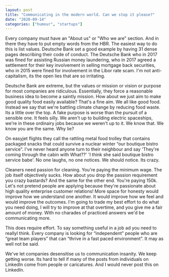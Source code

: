 ```yaml
---
layout: post
title: "Communicating in the modern world. Can we stop it please?"
date: "2020-09-14"
categories: ["humour", "startups"]
---
```


Every company must have an "About us" or "Who we are" section. And in there they have to put empty words from the HBR. The easiest way to do this is list values. Deutsche Bank set a good example by having 31 dense pages describing their code of conduct. The Deutsche Bank who in 2017 was fined for assisting Russian money laundering, who in 2017 agreed a settlement for their key involvement in selling mortgage back securities, who in 2015 were fined for involvement in the Libor rate scam. I'm not anti-capitalism, its the open lies that are so irritating.

Deutsche Bank are extreme, but the values or mission or vision or purpose for most companies are ridiculous. Essentially, they force a reasonable business idea to become a saintly mission. How about we just aim to make good quality food easily available? That's a fine aim. We all like good food. Instead we say that we're battling climate change by reducing food waste. Its a little over the top. A fake purpose is worse than the pursuit of a sensible one. It feels silly. We aren't up to building electric spaceships, we're in these ordinairy jobs because we weren't up to it. We know that. We know you are the same. Why lie?

On easyjet flights they call the rattling metal food trolley that contains packaged snacks that could survive a nuclear winter “our boutique bistro service”. I've never heard anyone turn to their neighbour and say 'They're coming through the cabin with What??' 'I think she said boutique bistro service babe'. No one laughs, no one notices. We should notice. Its crazy. 

Cleaners need passion for cleaning. You're paying the minimum wage. The job itself objectively sucks. How about you drop the passion requirement you crazy bastards? And the same for the other end. You're paying 150k. Let's not pretend people are applying because they're passionate about high quality enterprise customer relations! More space for honesty would improve how we understand one another. It would improve how we feel and would improve the outcomes. I'm going to trade my best effort to do what you need doing, I will try to improve at that overtime, and you give me a fair amount of money. With no charades of practiced answers we'd be communicating more.

This does require effort. To say something useful in a job ad you need to reallyl think. Every company is looking for “independent” people who are “great team players” that can “thrive in a fast paced environment”. It may as well not be said.

We've let companies desensitise us to communication insanity. We keep getting worse. Its hard to tell if many of the posts from individuals on LinkedIn come from people or caricatures. And I would never post this on LinkedIn.
